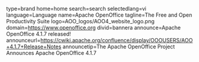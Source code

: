 type=brand
home=home
search=search
selectedlang=vi
language=Language
name=Apache OpenOffice
tagline=The Free and Open Productivity Suite
logo=AOO_logos/AOO4_website_logo.png
domain=https://www.openoffice.org
divid=bannera
announce=Apache OpenOffice 4.1.7 released!
announceurl=https://cwiki.apache.org/confluence/display/OOOUSERS/AOO+4.1.7+Release+Notes
announcetip=The Apache OpenOffice Project Announces Apache OpenOffice 4.1.7
~~~~~~
